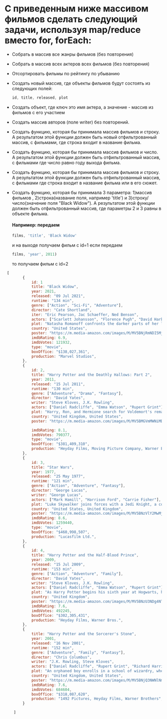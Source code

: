 # C приведенным ниже массивом фильмов сделать следующий задачи, используя **map/reduce вместо for, forEach**:

- Собрать в массив все жанры фильмов (без повторения)
- Собрать в массив всех актеров всех фильмов (без повторения)
- Отсортировать фильмы по рейтингу по убыванию
- Создать новый массив, где объекты фильмов будут состоять из следующих полей:

  ```js
  id, title, released, plot
  ```

- Создать объект, где ключ это имя актера, а значение - массив из фильмов с его участием
- Создать массив авторов (поле writer) без повторений.
- Создать функцию, которая бы принимала массив фильмов и строку. А результатом этой функции должен быть новый отфильтрованный массив, с фильмами, где строка входит в название фильма.
- Создать функцию, которая бы принимала массив фильмов и число. А результатом этой функции должен быть отфильтрованный массив, с фильмами где число равно году выхода фильма.
- Создать функцию, которая бы принимала массив фильмов и строку. А результатом этой функции должен быть отфильтрованный массив, с фильмами где строка входит в название фильма или в его сюжет.
- Создать функцию, которая бы принимала 3 параметра: 1)массив фильмов , 2)строка(название поля, например 'title') и 3)строку/число(значение поля "Black Widow"). А результатом этой функции должен быть отфильтрованный массив, где параметры 2 и 3 равны в объекте фильма.
  #### Например: передаем
  ```js
  films, 'title', 'Black Widow'
  ```
  и на выходе получаем фильм с id=1
  если передаем
  ```js
  films, 'year', 2011)
  ```
  то получаем фильм с id=2

```js
 [
        {
            id: 1
            title: "Black Widow",
            year: 2021,
            released: "09 Jul 2021",
            runtime: "134 min",
            genre: ["Action", "Sci-Fi", "Adventure"],
            director: "Cate Shortland",
            iter: "Eric Pearson, Jac Schaeffer, Ned Benson",
            actors: ["Scarlett Johansson", "Florence Pugh", "David Harbour"],
            plot: "Natasha Romanoff confronts the darker parts of her ledger when a dangerous conspiracy with ties to her past arises.",
            country: "United States",
            poster: "https://m.media-amazon.com/images/M/MV5BNjRmNDI5MjMtMmFhZi00YzcwLWI4ZGItMGI2MjI0N2Q3YmIwXkEyXkFqcGdeQXVyMTkxNjUyNQ@@._V1_SX300.jpg",
            imdbRating: 6.9,
            imdbVotes: 121932,
            type: "movie",
            boxOffice: "$138,027,361",
            production: "Marvel Studios",
        },
        {
            id: 2,
            title: "Harry Potter and the Deathly Hallows: Part 2",
            year: 2011,
            released: "15 Jul 2011",
            runtime: "130 min",
            genre: ["Adventure", "Drama", "Fantasy"],
            director: "David Yates",
            writer: "Steve Kloves, J.K. Rowling",
            actors: ["Daniel Radcliffe", "Emma Watson", "Rupert Grint"],
            plot: "Harry, Ron, and Hermione search for Voldemort's remaining Horcruxes in their effort to destroy the Dark Lord as the final battle rages on at Hogwarts.",
            country: "United Kingdom, United States",
            poster: "https://m.media-amazon.com/images/M/MV5BMGVmMWNiMDktYjQ0Mi00MWIxLTk0N2UtN2ZlYTdkN2IzNDNlXkEyXkFqcGdeQXVyODE5NzE3OTE@._V1_SX300.jpg",

            imdbRating: 8.1,
            imdbVotes: 790377,
            type: "movie",
            boxOffice: "$381,409,310",
            production: "Heyday Films, Moving Picture Company, Warner Bros.",
        },
        {
            id: 3,
            title: "Star Wars",
            year: 1977,
            released: "25 May 1977",
            runtime: "121 min",
            genre: ["Action", "Adventure", "Fantasy"],
            director: "George Lucas",
            writer: "George Lucas",
            actors: ["Mark Hamill", "Harrison Ford", "Carrie Fisher"],
            plot: "Luke Skywalker joins forces with a Jedi Knight, a cocky pilot, a Wookiee and two droids to save the galaxy from the Empire's world-destroying battle station, while also attempting to rescue Princess Leia from the mysterious Darth Vad",
            country: "United States, United Kingdom",
            poster: "https://m.media-amazon.com/images/M/MV5BNzVlY2MwMjktM2E4OS00Y2Y3LWE3ZjctYzhkZGM3YzA1ZWM2XkEyXkFqcGdeQXVyNzkwMjQ5NzM@._V1_SX300.jpg",
            imdbRating: 8.6,
            imdbVotes: 1259440,
            type: "movie",
            boxOffice: "$460,998,507",
            production: "Lucasfilm Ltd.",
        },
        {
            id: 4,
            title: "Harry Potter and the Half-Blood Prince",
            year: 2009,
            released: "15 Jul 2009",
            runtime: "153 min",
            genre: ["Action", "Adventure", "Family"],
            director: "David Yates",
            writer: "Steve Kloves, J.K. Rowling",
            actors: ["Daniel Radcliffe", "Emma Watson", "Rupert Grint"],
            plot: "As Harry Potter begins his sixth year at Hogwarts, he discovers an old book marked as 'the property of the Half-Blood Prince' and begins to learn more about Lord Voldemort\'s dark past.",
            country: "United Kingdom",
            poster: "https://m.media-amazon.com/images/M/MV5BNzU3NDg4NTAyNV5BMl5BanBnXkFtZTcwOTg2ODg1Mg@@._V1_SX300.jpg",
            imdbRating: 7.6,
            imdbVotes: 492245,
            boxOffice: "$302,305,431",
            production: "Heyday Films, Warner Bros.",
        },
        {
            title: "Harry Potter and the Sorcerer's Stone",
            year: 2001,
            released: "16 Nov 2001",
            runtime: "152 min",
            genre: ["Adventure", "Family", "Fantasy"],
            director: "Chris Columbus",
            writer: "J.K. Rowling, Steve Kloves",
            actors: ["Daniel Radcliffe", "Rupert Grint", "Richard Harris"],
            plot: "An orphaned boy enrolls in a school of wizardry, where he learns the truth about himself, his family and the terrible evil that haunts the magical world.",
            country: "United Kingdom, United States",
            poster: "https://m.media-amazon.com/images/M/MV5BNjQ3NWNlNmQtMTE5ZS00MDdmLTlkZjUtZTBlM2UxMGFiMTU3XkEyXkFqcGdeQXVyNjUwNzk3NDc@._V1_SX300.jpg",
            imdbRating: 7.6,
            imdbVotes: 684604,
            boxOffice: "$318,087,620",
            production: "1492 Pictures, Heyday Films, Warner Brothers",
        }

    ]
```
